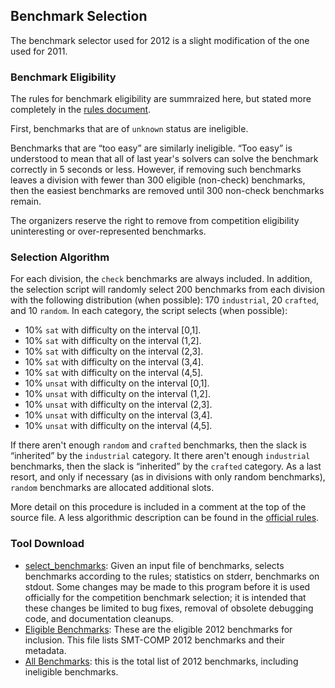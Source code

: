 ## Benchmark Selection

The benchmark selector used for 2012 is a slight modification of the one used for 2011.

<h3>Benchmark Eligibility</h3>

The rules for benchmark eligibility are summraized here, but stated more
completely in the <a href="rules12.pdf">rules document</a>.

First, benchmarks that are of `unknown` status are ineligible.

Benchmarks that are &ldquo;too easy&rdquo; are similarly ineligible.  &ldquo;Too easy&rdquo;
is understood to mean that all of last year's solvers can solve the benchmark correctly
in 5 seconds or less.  However, if removing such benchmarks leaves a division with fewer
than 300 eligible (non-check) benchmarks, then the easiest benchmarks are removed until
300 non-check benchmarks remain.

The organizers reserve the right to remove from competition eligibility
uninteresting or over-represented benchmarks.

<h3>Selection Algorithm</h3>

For each division, the `check` benchmarks are always included. In addition, the selection script will randomly select 200 benchmarks from each division with the following distribution (when possible): 170 `industrial`, 20 `crafted`, and 10 `random`.
In each category, the script selects (when possible):

- 10% `sat` with difficulty on the interval [0,1].
- 10% `sat` with difficulty on the interval (1,2].
- 10% `sat` with difficulty on the interval (2,3].
- 10% `sat` with difficulty on the interval (3,4].
- 10% `sat` with difficulty on the interval (4,5].
- 10% `unsat` with difficulty on the interval [0,1].
- 10% `unsat` with difficulty on the interval (1,2].
- 10% `unsat` with difficulty on the interval (2,3].
- 10% `unsat` with difficulty on the interval (3,4].
- 10% `unsat` with difficulty on the interval (4,5].

If there aren't enough `random` and `crafted` benchmarks, then
the slack is &ldquo;inherited&rdquo; by the `industrial` category.
It there aren't enough `industrial` benchmarks, then the slack
is &ldquo;inherited&rdquo; by the `crafted` category.
As a last resort, and only if necessary (as in divisions with only random
benchmarks), `random` benchmarks are allocated additional slots.

More detail on this procedure is included in a comment at the top of the
source file.  A less algorithmic description can be found in the
<a href="rules.shtml">official rules</a>.

<h3>Tool Download</h3>

- [select_benchmarks](tools/select_benchmarks_2012.c): Given an input file of benchmarks, selects benchmarks according to the rules; statistics on stderr, benchmarks on stdout.  Some changes may be made to this program before it is used officially for the competition benchmark selection; it is intended that these changes be limited to bug fixes, removal of obsolete debugging code, and documentation cleanups.
- [Eligible Benchmarks](smtcomp2012-eligible.txt.bz2): These are the eligible 2012 benchmarks for inclusion.  This file lists SMT-COMP 2012 benchmarks and their metadata.
- [All Benchmarks](smtlib2012-benchs.txt.bz2): this is the total list of 2012 benchmarks, including ineligible benchmarks.
